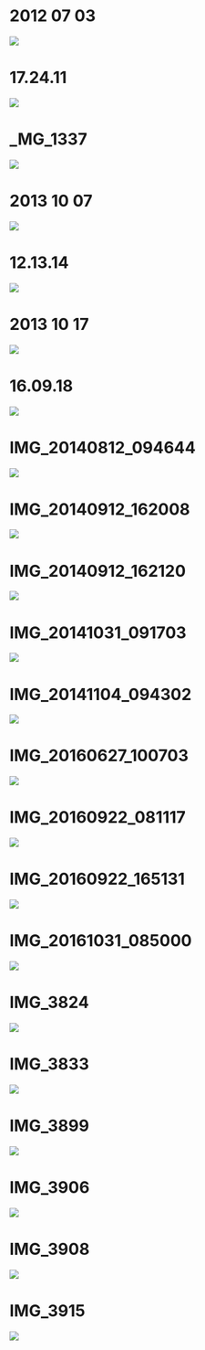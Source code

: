 
# 2012 07 03
![](images/2012-07-03)

# 17.24.11
![](17.24.11.jpg)

# _MG_1337
![](images/_MG_1337.jpg)

# 2013 10 07
![](images/2013-10-07)

# 12.13.14
![](12.13.14.jpg)

# 2013 10 17
![](images/2013-10-17)

# 16.09.18
![](16.09.18.jpg)

# IMG_20140812_094644
![](images/IMG_20140812_094644.jpg)

# IMG_20140912_162008
![](images/IMG_20140912_162008.jpg)

# IMG_20140912_162120
![](images/IMG_20140912_162120.jpg)

# IMG_20141031_091703
![](images/IMG_20141031_091703.jpg)

# IMG_20141104_094302
![](images/IMG_20141104_094302.jpg)

# IMG_20160627_100703
![](images/IMG_20160627_100703.jpg)

# IMG_20160922_081117
![](images/IMG_20160922_081117.jpg)

# IMG_20160922_165131
![](images/IMG_20160922_165131.jpg)

# IMG_20161031_085000
![](images/IMG_20161031_085000.jpg)

# IMG_3824
![](images/IMG_3824.JPG)

# IMG_3833
![](images/IMG_3833.JPG)

# IMG_3899
![](images/IMG_3899.JPG)

# IMG_3906
![](images/IMG_3906.JPG)

# IMG_3908
![](images/IMG_3908.JPG)

# IMG_3915
![](images/IMG_3915.JPG)

